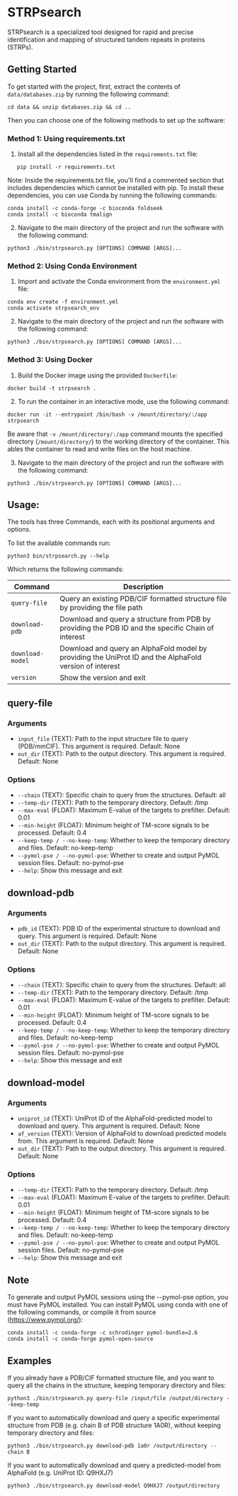 # STRPsearch
STRPsearch is a specialized tool designed for rapid and precise identification and mapping of structured tandem repeats in proteins (STRPs).

## Getting Started

To get started with the project, first, extract the contents of `data/databases.zip` by running the following command: 
```
cd data && unzip databases.zip && cd ..
```
Then you can choose one of the following methods to set up the software:

### Method 1: Using requirements.txt

1. Install all the dependencies listed in the `requirements.txt` file:
```
   pip install -r requirements.txt
```
Note: Inside the requirements.txt file, you'll find a commented section that includes dependencies which cannot be installed with pip. To install these dependencies, you can use Conda by running the following commands:
```
conda install -c conda-forge -c bioconda foldseek
conda install -c bioconda tmalign
```
2. Navigate to the main directory of the project and run the software with the following command:
```
python3 ./bin/strpsearch.py [OPTIONS] COMMAND [ARGS]...
```

### Method 2: Using Conda Environment
1. Import and activate the Conda environment from the `environment.yml` file:
```
conda env create -f environment.yml
conda activate strpsearch_env
```
2. Navigate to the main directory of the project and run the software with the following command:
```
python3 ./bin/strpsearch.py [OPTIONS] COMMAND [ARGS]...
```

### Method 3: Using Docker
1. Build the Docker image using the provided `Dockerfile`:
```
docker build -t strpsearch .
```
2. To run the container in an interactive mode, use the following command:
```
docker run -it --entrypoint /bin/bash -v /mount/directory/:/app strpsearch
```
Be aware that `-v /mount/directory/:/app` command mounts the specified directory (`/mount/directory/`) to the working directory of the container. This ables the container to read and write files on the host machine.

3. Navigate to the main directory of the project and run the software with the following command:
```
python3 ./bin/strpsearch.py [OPTIONS] COMMAND [ARGS]...
```

## Usage:
The tools has three Commands, each with its positional arguments and options. 

To list the available commands run:

```python3 bin/strpsearch.py --help```

Which returns the following commands:

| Command | Description |
|---------|-------------|
| `query-file` | Query an existing PDB/CIF formatted structure file by providing the file path |
| `download-pdb` | Download and query a structure from PDB by providing the PDB ID and the specific Chain of interest |
| `download-model` |  Download and query an AlphaFold model by providing the UniProt ID and the AlphaFold version of interest |
| `version` | Show the version and exit | 

## query-file

### Arguments
* `input_file` (TEXT):  Path to the input structure file to query (PDB/mmCIF). This argument is required. Default: None
* `out_dir` (TEXT): Path to the output directory. This argument is required. Default: None

### Options
* `--chain` (TEXT): Specific chain to query from the structures. Default: all
* `--temp-dir` (TEXT): Path to the temporary directory. Default: /tmp
* `--max-eval` (FLOAT): Maximum E-value of the targets to prefilter. Default: 0.01
* `--min-height` (FLOAT): Minimum height of TM-score signals to be processed. Default: 0.4
* `--keep-temp / --no-keep-temp`: Whether to keep the temporary directory and files. Default: no-keep-temp
* `--pymol-pse / --no-pymol-pse`: Whether to create and output PyMOL session files. Default: no-pymol-pse
* `--help`: Show this message and exit

## download-pdb

### Arguments
* `pdb_id` (TEXT): PDB ID of the experimental structure to download and query. This argument is required. Default: None
* `out_dir` (TEXT): Path to the output directory. This argument is required. Default: None

### Options
* `--chain` (TEXT): Specific chain to query from the structures. Default: all
* `--temp-dir` (TEXT): Path to the temporary directory. Default: /tmp
* `--max-eval` (FLOAT): Maximum E-value of the targets to prefilter. Default: 0.01
* `--min-height` (FLOAT): Minimum height of TM-score signals to be processed. Default: 0.4
* `--keep-temp / --no-keep-temp`: Whether to keep the temporary directory and files. Default: no-keep-temp
* `--pymol-pse / --no-pymol-pse`: Whether to create and output PyMOL session files. Default: no-pymol-pse
* `--help`: Show this message and exit

## download-model

### Arguments
* `uniprot_id` (TEXT): UniProt ID of the AlphaFold-predicted model to download and query. This argument is required. Default: None
* `af_version` (TEXT): Version of AlphaFold to download predicted models from. This argument is required. Default: None
* `out_dir` (TEXT): Path to the output directory. This argument is required. Default: None

### Options
* `--temp-dir` (TEXT): Path to the temporary directory. Default: /tmp
* `--max-eval` (FLOAT): Maximum E-value of the targets to prefilter. Default: 0.01
* `--min-height` (FLOAT): Minimum height of TM-score signals to be processed. Default: 0.4
* `--keep-temp / --no-keep-temp`: Whether to keep the temporary directory and files. Default: no-keep-temp
* `--pymol-pse / --no-pymol-pse`: Whether to create and output PyMOL session files. Default: no-pymol-pse
* `--help`: Show this message and exit

## Note
To generate and output PyMOL sessions using the --pymol-pse option, you must have PyMOL installed. You can install PyMOL using conda with one of the following commands, or compile it from source (https://www.pymol.org/):
```
conda install -c conda-forge -c schrodinger pymol-bundle=2.6
conda install -c conda-forge pymol-open-source
```

## Examples

If you already have a PDB/CIF formatted structure file, and you want to query all the chains in the structure, keeping temporary directory and files:
```
python3 ./bin/strpsearch.py query-file /input/file /output/directory --keep-temp
```

If you want to automatically download and query a specific experimental structure from PDB (e.g. chain B of PDB structure 1A0R), without keeping temporary directory and files:
```
python3 ./bin/strpsearch.py download-pdb 1a0r /output/directory --chain B
```

If you want to automatically download and query a predicted-model from AlphaFold (e.g. UniProt ID: Q9HXJ7)
```
python3 ./bin/strpsearch.py download-model Q9HXJ7 /output/directory 
```


